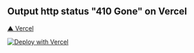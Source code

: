 ## Output http status "410 Gone" on Vercel

[▲ Vercel](https://vercel.com/)

[![Deploy with Vercel](https://vercel.com/button)](https://vercel.com/new/clone?repository-url=https%3A%2F%2Fgithub.com%2Ffu-sen%2FVercel-410)

